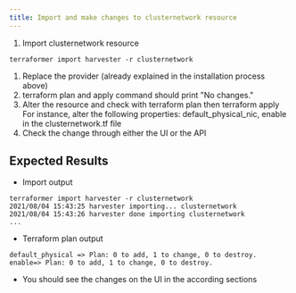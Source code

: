 ```yaml
---
title: Import and make changes to clusternetwork resource
---
```

1. Import clusternetwork resource
```
terraformer import harvester -r clusternetwork
```
1. Replace the provider (already explained in the installation process above)
1. terraform plan and apply command should print "No changes."
1. Alter the resource and check with terraform plan then terraform apply
For instance, alter the following properties: default_physical_nic, enable in the clusternetwork.tf file
1. Check the change through either the UI or the API

## Expected Results
- Import output
```
terraformer import harvester -r clusternetwork
2021/08/04 15:43:25 harvester importing... clusternetwork
2021/08/04 15:43:26 harvester done importing clusternetwork
...
```
- Terraform plan output
```
default_physical => Plan: 0 to add, 1 to change, 0 to destroy.
enable=> Plan: 0 to add, 1 to change, 0 to destroy.
```
- You should see the changes on the UI in the according sections